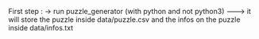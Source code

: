 First step :
	-> run puzzle_generator (with python and not python3)
	---> it will store the puzzle inside data/puzzle.csv and the infos on the puzzle inside data/infos.txt

